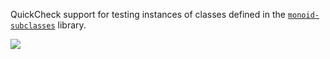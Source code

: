 QuickCheck support for testing instances of classes defined in the [`monoid-subclasses`](https://hackage.haskell.org/package/monoid-subclasses) library.

<a href="http://jonathanknowles.net/quickcheck-monoid-subclasses/"><img src="https://img.shields.io/badge/API-Documentation-green" /></a>

